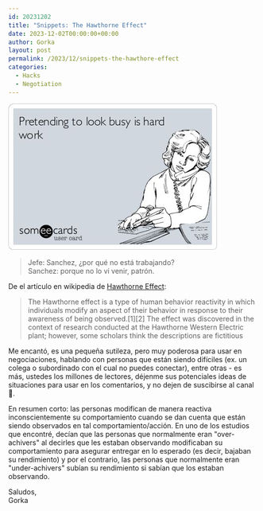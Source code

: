 ```yaml
---
id: 20231202
title: "Snippets: The Hawthorne Effect"
date: 2023-12-02T00:00:00+00:00
author: Gorka
layout: post
permalink: /2023/12/snippets-the-hawthore-effect
categories:
  - Hacks
  - Negotiation
---
```


<img style="margin: auto;" src="/public/img/2023/12/pretending-to-look-busy-is-hard-work.jpg" alt="Pretending to look busy is hard work" />

> Jefe: Sanchez, ¿por qué no está trabajando?<br />
> Sanchez: porque no lo vi venir, patrón.


De el artículo en wikipedia de [Hawthorne Effect](https://en.wikipedia.org/wiki/Hawthorne_effect):

> The Hawthorne effect is a type of human behavior reactivity in which individuals modify an aspect of their behavior in response to their awareness of being observed.[1][2] The effect was discovered in the context of research conducted at the Hawthorne Western Electric plant; however, some scholars think the descriptions are fictitious


Me encantó, es una pequeña sutileza, pero muy poderosa para usar en negociaciones, hablando con personas que están siendo difíciles (ex. un colega o subordinado con el cual no puedes conectar), entre otras - es más, ustedes los millones de lectores, déjenme sus potenciales ideas de situaciones para usar en los comentarios, y no dejen de suscibirse al canal 🤦.

En resumen corto: las personas modifican de manera reactiva inconscientemente su comportamiento cuando se dan cuenta que están siendo observados en tal comportamiento/acción. En uno de los estudios que encontré, decían que las personas que normalmente eran "over-achivers" al decirles que les estaban observando modificaban su comportamiento para asegurar entregar en lo esperado (es decir, bajaban su rendimiento) y por el contrario, las personas que normalmente eran "under-achivers" subían su rendimiento si sabían que los estaban observando.


Saludos,<br />
Gorka
